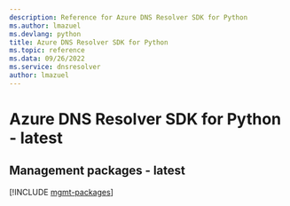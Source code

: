 ```yaml
---
description: Reference for Azure DNS Resolver SDK for Python
ms.author: lmazuel
ms.devlang: python
title: Azure DNS Resolver SDK for Python
ms.topic: reference
ms.data: 09/26/2022
ms.service: dnsresolver
author: lmazuel
---
```

# Azure DNS Resolver SDK for Python - latest

## Management packages - latest
[!INCLUDE [mgmt-packages](dns-resolver-mgmt-index.md)]